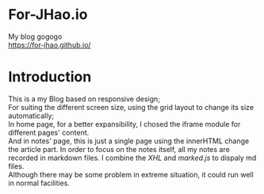 # For-JHao.io
My blog
gogogo</br>
<a>https://for-jhao.github.io/</a>

# Introduction 
This is a my Blog based on responsive design;</br>
For suiting the different screen size, using the grid layout to change its size automatically;</br>
In home page, for a better expansibility, I chosed the iframe module for different pages' content.</br>
And in notes' page, this is just a single page using the innerHTML change the article part. In order to focus on the notes itself, all my notes are recorded in markdown files. I combine the *XHL* and *marked.js* to dispaly md files.  </br>
Although there may be some problem in extreme situation, it could run well in normal facilities.</br>
